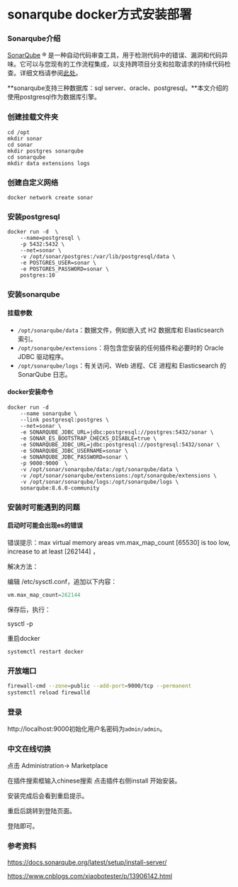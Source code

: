 # sonarqube docker方式安装部署

### Sonarqube介绍

[SonarQube](http://www.sonarqube.org/) ® 是一种自动代码审查工具，用于检测代码中的错误、漏洞和代码异味。它可以与您现有的工作流程集成，以支持跨项目分支和拉取请求的持续代码检查。详细文档请参阅[此处](https://docs.sonarqube.org/latest/)。

**sonarqube支持三种数据库：sql server、oracle、postgresql。**本文介绍的使用postgresql作为数据库引擎。

### 创建挂载文件夹

```shell
cd /opt
mkdir sonar 
cd sonar
mkdir postgres sonarqube
cd sonarqube
mkdir data extensions logs
```

### 创建自定义网络

```shell
docker network create sonar
```

### 安装postgresql

```shell
docker run -d  \
	--name=postgresql \
	-p 5432:5432 \
	--net=sonar \
	-v /opt/sonar/postgres:/var/lib/postgresql/data \
	-e POSTGRES_USER=sonar \
	-e POSTGRES_PASSWORD=sonar \
	postgres:10
```

### 安装sonarqube

#### 挂载参数

- `/opt/sonarqube/data`：数据文件，例如嵌入式 H2 数据库和 Elasticsearch 索引。
- `/opt/sonarqube/extensions`：将包含您安装的任何插件和必要时的 Oracle JDBC 驱动程序。
- `/opt/sonarqube/logs`：有关访问、Web 进程、CE 进程和 Elasticsearch 的 SonarQube 日志。

#### docker安装命令

```shell
docker run -d
	--name sonarqube \
	--link postgresql:postgres \
	--net=sonar \
	-e SONARQUBE_JDBC_URL=jdbc:postgresql://postgres:5432/sonar \        
	-e SONAR_ES_BOOTSTRAP_CHECKS_DISABLE=true \        
	-e SONARQUBE_JDBC_URL=jdbc:postgresql://postgresql:5432/sonar \        
	-e SONARQUBE_JDBC_USERNAME=sonar \        
	-e SONARQUBE_JDBC_PASSWORD=sonar \        
	-p 9000:9000  \       
	-v /opt/sonar/sonarqube/data:/opt/sonarqube/data \        
	-v /opt/sonar/sonarqube/extensions:/opt/sonarqube/extensions \        
	-v /opt/sonar/sonarqube/logs:/opt/sonarqube/logs \        
	sonarqube:8.6.0-community
```

### 安装时可能遇到的问题

#### 启动时可能会出现es的错误

错误提示：max virtual memory areas vm.max_map_count [65530] is too low, increase to at least [262144] ， 

解决方法：

编辑 /etc/sysctl.conf，追加以下内容：

```go
vm.max_map_count=262144
```

保存后，执行：

sysctl  -p

重启docker

```
systemctl restart docker
```

### 开放端口

```bash
firewall-cmd --zone=public --add-port=9000/tcp --permanent
systemctl reload firewalld
```

### 登录

http://localhost:9000初始化用户名密码为`admin/admin`。

### 中文在线切换

点击 Administration-> Marketplace

在插件搜索框输入chinese搜索 点击插件右侧install 开始安装。

安装完成后会看到重启提示。

重启后跳转到登陆页面。

登陆即可。

### 参考资料

https://docs.sonarqube.org/latest/setup/install-server/

https://www.cnblogs.com/xiaobotester/p/13906142.html





